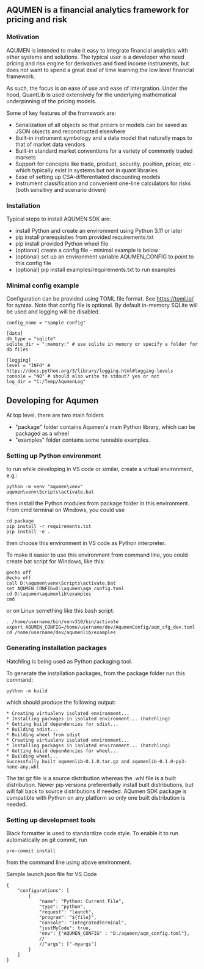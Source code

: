 ## AQUMEN is a financial analytics framework for pricing and risk

### Motivation

AQUMEN is intended to make it easy to integrate financial analytics with other systems and solutions.
The typical user is a developer who need pricing and risk engine for derivatives and fixed income
instruments, but does not want to spend a great deal of time learning the low level
financial framework. 

As such, the focus is on ease of use and ease of intergration. Under the hood, QuantLib is used
extensively for the underlying mathematical underpinning of the pricing models.

Some of key features of the framework are:

- Serialization of all objects so that pricers or models can be saved as JSON objects and reconstructed elsewhere
- Built-in instrument symbology and a data model that naturally maps to that of market data vendors
- Built-in standard market conventions for a variety of commonly traded markets
- Support for concepts like trade, product, security, position, pricer, etc - which typically exist in systems but not in quant libraries
- Ease of setting up CSA-differentiated discounting models
- Instrument classification and convenient one-line calculators for risks (both sensitivy and scenario driven)


### Installation

Typical steps to install AQUMEN SDK are:

 - install Python and create an environment using Python 3.11 or later
 - pip install prerequisites from provided requirements.txt
 - pip install provided Python wheel file
 - (optional) create a config file - minimal example is below
 - (optional) set up an environment variable AQUMEN_CONFIG to point to this config file 
 - (optional) pip install examples/requirements.txt to run examples
 
### Minimal config example

Configuration can be provided using TOML file format. See https://toml.io/ for syntax.
Note that config file is optional. By default in-memory SQLite will be used and logging will be disabled.

```
config_name = "sample config"

[data]
db_type = "sqlite"
sqlite_dir = ":memory:" # use sqlite in memory or specify a folder for db files

[logging]
level = "INFO" # https://docs.python.org/3/library/logging.html#logging-levels
console = "NO" # should also write to stdout? yes or not
log_dir = "C:/Temp/AqumenLog" 
```

## Developing for Aqumen 

At top level, there are two main folders 
- "package" folder contains Aqumen's main Python library, which can be packaged as a wheel
- "examples" folder contains some runnable examples.


### Setting up Python environment

to run while developing in VS code or similar, create a virtual environment, e.g.:
```
python -m venv "aqumen\venv"
aqumen\venv\Scripts\activate.bat
```

then install the Python modules from package folder in this environment. From cmd terminal on Windows, you could use
```
cd package
pip install -r requirements.txt
pip install -e .
```
then choose this environment in VS code as Python interpreter.

To make it easier to use this environment from command line, you could create bat script for Windows, like this:

```
@echo off
@echo off
call D:\aqumen\venv\Scripts\activate.bat
set AQUMEN_CONFIG=D:\aqumen\aqm_config.toml
cd D:\aqumen\aqumenlib\examples
cmd
```

or on Linux something like this bash script:
```
. /home/username/bin/venv310/bin/activate
export AQUMEN_CONFIG=/home/username/dev/AqumenConfig/aqm_cfg_dev.toml
cd /home/username/dev/aqumenlib/examples
```

### Generating installation packages

Hatchling is being used as Python packaging tool.

To generate the installation packages, from  the package folder run this command:

```
python -m build
```

which should produce the following output:
```
* Creating virtualenv isolated environment...
* Installing packages in isolated environment... (hatchling)
* Getting build dependencies for sdist...
* Building sdist...
* Building wheel from sdist
* Creating virtualenv isolated environment...
* Installing packages in isolated environment... (hatchling)
* Getting build dependencies for wheel...
* Building wheel...
Successfully built aqumenlib-0.1.0.tar.gz and aqumenlib-0.1.0-py3-none-any.whl
```

The tar.gz file is a source distribution whereas the .whl file is a built distribution. 
Newer pip versions preferentially install built distributions, but will fall back to source distributions if needed. 
AQumen SDK package is compatible with Python on any platform so only one built distribution is needed.

### Setting up development tools

Black formatter is used to standardize code style. To enable it to run automatically on git commit, run
```
pre-commit install
```
from the command line using above environment.

Sample launch.json file for VS Code
```
{
    "configurations": [
        {
            "name": "Python: Current File",
            "type": "python",
            "request": "launch",
            "program": "${file}",
            "console": "integratedTerminal",
            "justMyCode": true,
            "env": {"AQUMEN_CONFIG" : "D:/aqumen/aqm_config.toml"},
            //
            //"args": ["-myargs"]
        }
    ]
}
```

